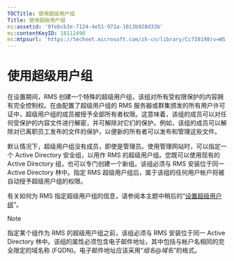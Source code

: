 ```yaml
---
TOCTitle: 使用超级用户组
Title: 使用超级用户组
ms:assetid: '0febcb3e-7124-4e51-971a-1013b928d33b'
ms:contentKeyID: 18112490
ms:mtpsurl: 'https://technet.microsoft.com/zh-cn/library/Cc720198(v=WS.10)'
---
```


使用超级用户组
==============

在设置期间，RMS 创建一个特殊的超级用户组，该组对所有受权限保护的内容拥有完全控制权。在由配置了超级用户组的 RMS 服务器或群集颁发的所有用户许可证中，超级用户组的成员被授予全部所有者权限。这意味着，该组的成员可以对任何受保护的内容文件进行解密，并可解除对它们的保护。例如，该组的成员可以解除对已离职员工发布的文件的保护，以便新的所有者可以发布和管理这些文件。

默认情况下，超级用户组没有成员，即使是管理员。使用管理网站时，可以指定一个 Active Directory 安全组，以用作 RMS 的超级用户组。您既可以使用现有的 Active Directory 组，也可以专门创建一个新组。该组必须与 RMS 安装位于同一 Active Directory 林中。指定 RMS 超级用户组后，属于该组的任何用户帐户将被自动授予超级用户组的权限。

有关如何为 RMS 指定超级用户组的信息，请参阅本主题中稍后的“[设置超级用户组](https://technet.microsoft.com/f2ef847e-2824-471f-9079-5c343094aba8)”。

> [!NOTE]  
> 指定某个组作为 RMS 的超级用户组之前，该组必须与 RMS 安装位于同一 Active Directory 林中。该组的属性必须包含电子邮件地址，其中包括与帐户名相同的完全限定的域名称 (FQDN)。电子邮件地址应该采用“*组名*@*域名*”的格式。 
